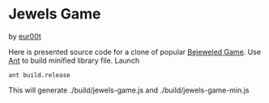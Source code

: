 Jewels Game
===========
by [eur00t](http://www.eur00t.com)

Here is presented source code for a clone of popular [Bejeweled Game](http://en.wikipedia.org/wiki/Bejeweled). 
Use [Ant](http://ant.apache.org/) to build minified library file. Launch
 
	ant build.release
	
This will generate ./build/jewels-game.js and ./build/jewels-game-min.js